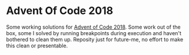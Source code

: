 # Advent Of Code 2018
Some working solutions for [Advent of Code 2018](https://adventofcode.com/2018). Some work out of the box, some I solved by running breakpoints during execution and haven't bothered to clean them up. Reposity just for future-me, no effort to make this clean or presentable. 
